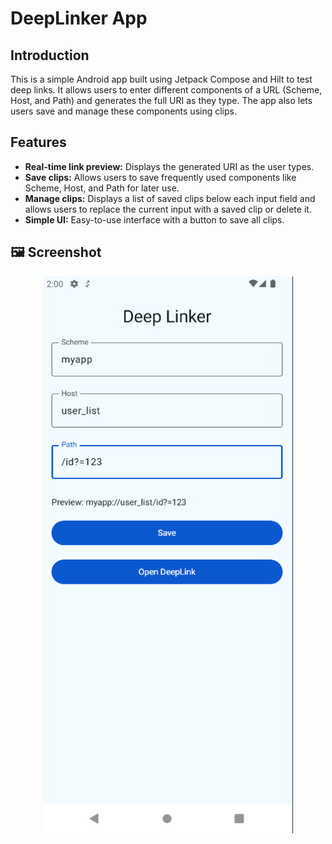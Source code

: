 # DeepLinker App

## Introduction
This is a simple Android app built using Jetpack Compose and Hilt to test deep links. It allows users to enter different components of a URL (Scheme, Host, and Path) and generates the full URI as they type. The app also lets users save and manage these components using clips.

## Features
- **Real-time link preview:** Displays the generated URI as the user types.
- **Save clips:** Allows users to save frequently used components like Scheme, Host, and Path for later use.
- **Manage clips:** Displays a list of saved clips below each input field and allows users to replace the current input with a saved clip or delete it.
- **Simple UI:** Easy-to-use interface with a button to save all clips.

## 🖼️ Screenshot
<p align="center"> <img src="img.png" alt="DeepLinker Screenshot" width="400"/> </p>



